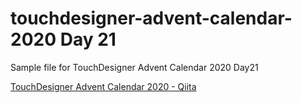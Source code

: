 # touchdesigner-advent-calendar-2020 Day 21

Sample file for TouchDesigner Advent Calendar 2020 Day21

[TouchDesigner Advent Calendar 2020 - Qiita](https://qiita.com/advent-calendar/2020/touchdesigner)


